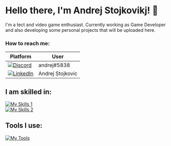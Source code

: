 # Hello there, I'm Andrej Stojkovikj! 👋

I'm a tect and video game enthusiast.
Currently working as Game Developer and also developing some personal projects that will be uploaded here.

### How to reach me:
| Platform | User |
|----------|------|
| [![Discord](https://skillicons.dev/icons?i=discord)](https://skillicons.dev) | andrej#5838 |
| [![LinkedIn](https://skillicons.dev/icons?i=linkedin)](https://skillicons.dev) | Andrej Stojkovic |

## I am skilled in:
[![My Skills 1](https://skillicons.dev/icons?i=c,cpp,cs,python,arduino)](https://skillicons.dev)  
[![My Skills 2](https://skillicons.dev/icons?i=html,css,js,ts,react,firebase,tailwindcss,nodejs,mongodb)](https://skillicons.dev)

## Tools I use:
[![My Tools](https://skillicons.dev/icons?i=github,vscode,visualstudio,ps,ai,pr,arduino,unity)](https://skillicons.dev)
